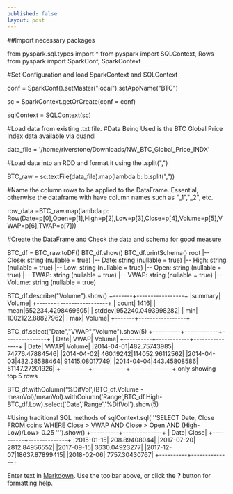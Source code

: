 ```yaml
---
published: false
layout: post
---
```


##Import necessary packages 

from pyspark.sql.types import *
from pyspark import SQLContext, Rows
from pyspark import SparkConf, SparkContext

#Set Configuration and load SparkContext and SQLContext  

 conf = SparkConf().setMaster("local").setAppName("BTC")

 sc = SparkContext.getOrCreate(conf = conf)

 sqlContext = SQLContext(sc)

#Load data from existing .txt file.
#Data Being Used is the BTC Global Price Index data available via quandl
 
data_file = '/home/riverstone/Downloads/NW_BTC_Global_Price_INDX'

#Load data into an RDD and format it using the .split(",") 

BTC_raw = sc.textFile(data_file).map(lambda b: b.split(","))

#Name the column rows to be applied to the DataFrame. Essential, otherwise the dataframe with have column names such as "_1","_2", etc.

row_data =BTC_raw.map(lambda p: Row(Date=p[0],Open=p[1],High=p[2],Low=p[3],Close=p[4],Volume=p[5],VWAP=p[6],TWAP=p[7]))

#Create the DataFrame and Check the data and schema for good measure

BTC_df = BTC_raw.toDF()
BTC_df.show()
BTC_df.printSchema()
root
 |-- Close: string (nullable = true)
 |-- Date: string (nullable = true)
 |-- High: string (nullable = true)
 |-- Low: string (nullable = true)
 |-- Open: string (nullable = true)
 |-- TWAP: string (nullable = true)
 |-- VWAP: string (nullable = true)
 |-- Volume: string (nullable = true)


BTC_df.describe("Volume").show()
+-------+-----------------+
|summary|           Volume|
+-------+-----------------+
|  count|             1416|
|   mean|652234.4298469605|
| stddev|952240.0493998282|
|    min| 1002122.88827962|
|    max|           Volume|
+-------+-----------------+


BTC_df.select("Date","VWAP","Volume").show(5)
+----------+------------+---------------+
|      Date|        VWAP|         Volume|
+----------+------------+---------------+
|      Date|        VWAP|         Volume|
|2014-04-01|482.75743985| 74776.47884546|
|2014-04-02|   460.19242|114052.96112562|
|2014-04-03|432.28588464| 91415.08017749|
|2014-04-04|443.45808586| 51147.27201926|
+----------+------------+---------------+
only showing top 5 rows


BTC_df.withColumn('%DifVol',(BTC_df.Volume - meanVol)/meanVol).withColumn('Range',BTC_df.High-BTC_df.Low).select('Date','Range','%DifVol').show(5)


#Using traditional SQL methods of 
sqlContext.sql('''SELECT Date, Close FROM coins WHERE Close > VWAP AND Close > Open AND (High-Low)/Low> 0.25 ''').show()
+----------+--------------+
|      Date|         Close|
+----------+--------------+
|2015-01-15|  208.89408044|
|2017-07-20| 2812.84956552|
|2017-09-15| 3630.04923277|
|2017-12-07|18637.87899415|
|2018-02-06| 7757.30430767|
+----------+--------------+

Enter text in [Markdown](http://daringfireball.net/projects/markdown/). Use the toolbar above, or click the **?** button for formatting help.
